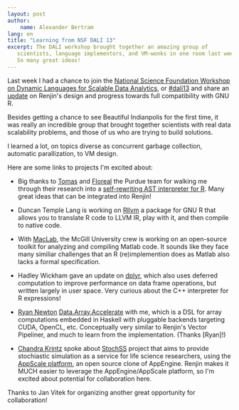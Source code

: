 ```yaml
---
layout: post
author: 
    name: Alexander Bertram
lang: en
title: "Learning from NSF DALI 13"
excerpt: The DALI workshop brought together an amazing group of 
   scientists, language implementors, and VM-wonks in one room last week.
   So many great ideas!
---
```


Last week I had a chance to join the [National Science Foundation Workshop on Dynamic Languages for
Scalable Data Analytics](http://www.dynali.org/talks.html), or [#dali13](https://twitter.com/search?q=%23dali13)
and share an [update](/assets/downloads/Renjin_Road_DALI.pdf) on Renjin's design and progress towards full compatibility with GNU R.

Besides getting a chance to see Beautiful Indianpolis for the first time, it was really
an incredible group that brought together scientists with real data scalability problems,
and those of us who are trying to build solutions.

I learned a lot, on topics diverse as concurrent garbage collection, automatic parallization, 
to VM design. 

Here are some links to projects I'm excited about:

  + Big thanks to [Tomas](http://www.cs.purdue.edu/homes/tkaliber/) and [Floreal](http://www.labri.fr/perso/fmoranda/)
    the Purdue team for walking me through their research
    into a [self-rewriting AST interpreter for R](https://github.com/allr/fastr). 
    Many great ideas that can be integrated into Renjin!
  
  + Duncan Temple Lang is working on [Rllvm](https://github.com/duncantl/Rllvm) a package
    for GNU R that allows you to translate R code to LLVM IR, play with it, and then compile
    to native code.
    
  + With [MacLab](http://www.sable.mcgill.ca/mclab/), the McGill University crew is working 
    on an open-source toolkit for analyzing and compiling Matlab code. It sounds like they
    face many similiar challenges that an R (re)implemention does as Matlab also lacks
    a formal specification. 
    
  + Hadley Wickham gave an update on [dplyr](https://github.com/hadley/dplyr), which also 
    uses deferred computation to improve performance on data frame operations, but written
    largely in user space. Very curious about the C++ interpreter for R expressions!
      
  + [Ryan Newton](http://www.cs.indiana.edu/~rrnewton/homepage.html)
    [Data.Array.Accelerate](http://hackage.haskell.org/package/accelerate) 
    with me, which is a DSL for array
    computations embedded in Haskell with pluggable backends targeting CUDA, OpenCL, etc.
    Conceptually very similar to Renjin's Vector Pipeliner, and much to learn from the
    implementation. (Thanks [Ryan]!)
    
  + [Chandra Krintz](http://www.cs.ucsb.edu/~ckrintz/) spoke about [StochSS](http://stochss.org)
    project that aims to provide stochiastic simulation as a service for life science
    researchers, using the [AppScale platform](http://www.appscale.com/), an open source clone of AppEngine.
    Renjin makes it MUCH easier to leverage the AppEngine/AppScale platform, so I'm excited
    about potential for collaboration here.
    
Thanks to Jan Vitek for organizing another great opportunity for collaboration!

